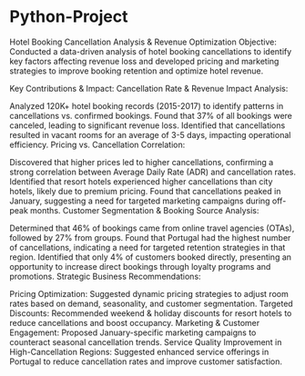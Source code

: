 # Python-Project
Hotel Booking Cancellation Analysis &amp; Revenue Optimization
Objective:
Conducted a data-driven analysis of hotel booking cancellations to identify key factors affecting revenue loss and developed pricing and marketing strategies to improve booking retention and optimize hotel revenue.

Key Contributions & Impact:
Cancellation Rate & Revenue Impact Analysis:

Analyzed 120K+ hotel booking records (2015-2017) to identify patterns in cancellations vs. confirmed bookings.
Found that 37% of all bookings were canceled, leading to significant revenue loss.
Identified that cancellations resulted in vacant rooms for an average of 3-5 days, impacting operational efficiency.
Pricing vs. Cancellation Correlation:

Discovered that higher prices led to higher cancellations, confirming a strong correlation between Average Daily Rate (ADR) and cancellation rates.
Identified that resort hotels experienced higher cancellations than city hotels, likely due to premium pricing.
Found that cancellations peaked in January, suggesting a need for targeted marketing campaigns during off-peak months.
Customer Segmentation & Booking Source Analysis:

Determined that 46% of bookings came from online travel agencies (OTAs), followed by 27% from groups.
Found that Portugal had the highest number of cancellations, indicating a need for targeted retention strategies in that region.
Identified that only 4% of customers booked directly, presenting an opportunity to increase direct bookings through loyalty programs and promotions.
Strategic Business Recommendations:

Pricing Optimization: Suggested dynamic pricing strategies to adjust room rates based on demand, seasonality, and customer segmentation.
Targeted Discounts: Recommended weekend & holiday discounts for resort hotels to reduce cancellations and boost occupancy.
Marketing & Customer Engagement: Proposed January-specific marketing campaigns to counteract seasonal cancellation trends.
Service Quality Improvement in High-Cancellation Regions: Suggested enhanced service offerings in Portugal to reduce cancellation rates and improve customer satisfaction.
